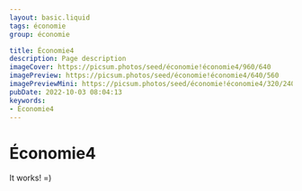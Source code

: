```yaml
---
layout: basic.liquid
tags: économie
group: économie

title: Économie4
description: Page description
imageCover: https://picsum.photos/seed/économie!économie4/960/640
imagePreview: https://picsum.photos/seed/économie!économie4/640/560
imagePreviewMini: https://picsum.photos/seed/économie!économie4/320/240
pubDate: 2022-10-03 08:04:13
keywords:
- Économie4
---
```


# Économie4

It works! =)
